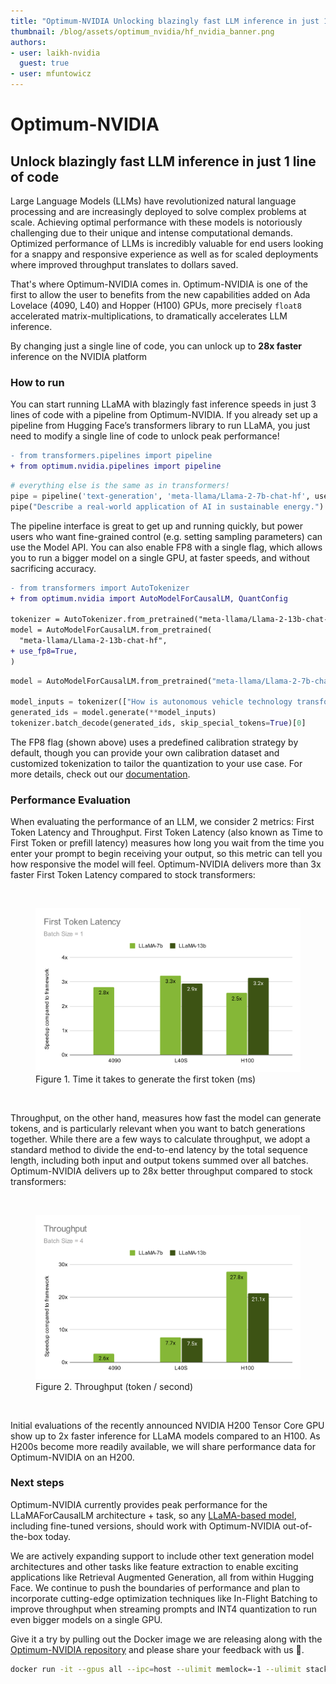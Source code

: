 ```yaml
---
title: "Optimum-NVIDIA Unlocking blazingly fast LLM inference in just 1 line of code" 
thumbnail: /blog/assets/optimum_nvidia/hf_nvidia_banner.png
authors:
- user: laikh-nvidia
  guest: true
- user: mfuntowicz
---
```



# Optimum-NVIDIA
## Unlock blazingly fast LLM inference in just 1 line of code

Large Language Models (LLMs) have revolutionized natural language processing and are increasingly deployed to solve complex problems at scale. 
Achieving optimal performance with these models is notoriously challenging due to their unique and intense computational demands. 
Optimized performance of LLMs is incredibly valuable for end users looking for a snappy and responsive experience as well as for scaled deployments where improved throughput translates to dollars saved.

That's where Optimum-NVIDIA  comes in. 
Optimum-NVIDIA is one of the first to allow the user to benefits from the new capabilities added on Ada Lovelace (4090, L40) and Hopper (H100) GPUs, 
more precisely `float8` accelerated matrix-multiplications, to dramatically accelerates LLM inference.

By changing just a single line of code, you can unlock up to **28x faster** inference on the NVIDIA platform


### How to run
You can start running LLaMA with blazingly fast inference speeds in just 3 lines of code with a pipeline from Optimum-NVIDIA. 
If you already set up a pipeline from Hugging Face’s transformers library to run LLaMA, you just need to modify a single line of code to unlock peak performance!

```diff
- from transformers.pipelines import pipeline
+ from optimum.nvidia.pipelines import pipeline
```

```python
# everything else is the same as in transformers!
pipe = pipeline('text-generation', 'meta-llama/Llama-2-7b-chat-hf', use_fp8=True)
pipe("Describe a real-world application of AI in sustainable energy.")
```
The pipeline interface is great to get up and running quickly, but power users who want fine-grained control (e.g. setting sampling parameters) can use the Model API. 
You can also enable FP8 with a single flag, which allows you to run a bigger model on a single GPU, at faster speeds, and without sacrificing accuracy.


```diff
- from transformers import AutoTokenizer
+ from optimum.nvidia import AutoModelForCausalLM, QuantConfig

tokenizer = AutoTokenizer.from_pretrained("meta-llama/Llama-2-13b-chat-hf", padding_side="left")
model = AutoModelForCausalLM.from_pretrained(
  "meta-llama/Llama-2-13b-chat-hf",
+ use_fp8=True,  
)
```

```python
model = AutoModelForCausalLM.from_pretrained("meta-llama/Llama-2-7b-chat-hf", quantization_config=quantization_config)

model_inputs = tokenizer(["How is autonomous vehicle technology transforming the future of transportation and urban planning?"], return_tensors="pt").to("cuda")
generated_ids = model.generate(**model_inputs)
tokenizer.batch_decode(generated_ids, skip_special_tokens=True)[0]
```

The FP8 flag (shown above) uses a predefined calibration strategy by default, though you can provide your own calibration dataset and customized tokenization to tailor the quantization to your use case.
For more details, check out our [documentation](https://github.com/huggingface/optimum-nvidia).


### Performance Evaluation

When evaluating the performance of an LLM, we consider 2 metrics: First Token Latency and Throughput. 
First Token Latency (also known as Time to First Token or prefill latency) measures how long you wait from the time you enter your prompt to begin receiving your output, so this metric can tell you how responsive the model will feel. 
Optimum-NVIDIA delivers more than 3x faster First Token Latency compared to stock transformers:

<br>
<figure class="image">
  <img alt="" src="assets/optimum_nvidia/first_token_latency.svg" />
  <figcaption>Figure 1. Time it takes to generate the first token (ms)</figcaption>
</figure>
<br>

Throughput, on the other hand, measures how fast the model can generate tokens, and is particularly relevant when you want to batch generations together. 
While there are a few ways to calculate throughput, we adopt a standard method to divide the end-to-end latency by the total sequence length, including both input and output tokens summed over all batches. 
Optimum-NVIDIA delivers up to 28x better throughput compared to stock transformers:

<br>
<figure class="image">
  <img alt="" src="assets/optimum_nvidia/throughput.svg" />
  <figcaption>Figure 2. Throughput (token / second)</figcaption>
</figure>
<br>

Initial evaluations of the recently announced NVIDIA H200 Tensor Core GPU show up to 2x faster inference for LLaMA models compared to an H100.
As H200s become more readily available, we will share performance data for Optimum-NVIDIA on an H200.


### Next steps

Optimum-NVIDIA currently provides peak performance for the LLaMAForCausalLM architecture + task, so any [LLaMA-based model](https://huggingface.co/models?other=llama,llama2), 
including fine-tuned versions, should work with Optimum-NVIDIA out-of-the-box today. 


We are actively expanding support to include other text generation model architectures and other tasks like feature extraction to enable exciting applications like Retrieval Augmented Generation, all from within Hugging Face.
We continue to push the boundaries of performance and plan to incorporate cutting-edge optimization techniques like In-Flight Batching to improve throughput when streaming prompts and INT4 quantization to run even bigger models on a single GPU.

Give it a try by pulling out the Docker image we are releasing along with the [Optimum-NVIDIA repository](https://github.com/huggingface/optimum-nvidia) and please share your feedback with us 🤗. 
```bash
docker run -it --gpus all --ipc=host --ulimit memlock=-1 --ulimit stack=67108864 huggingface/optimum-nvidia:0.1.0b1
```
